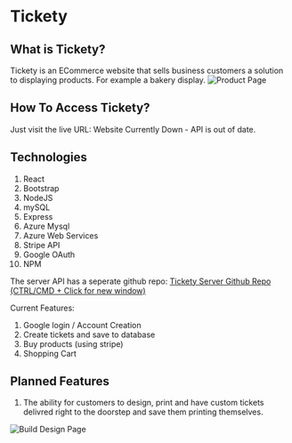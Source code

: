 # Tickety
## What is Tickety?
Tickety is an ECommerce website that sells business customers a solution to displaying products. For example a 
bakery display.
![Product Page](https://github.com/jack-king1/react-ecommerce-site/blob/main/githubimages/products.jpg)

## How To Access Tickety?
Just visit the live URL: Website Currently Down - API is out of date.

## Technologies
1. React
2. Bootstrap
3. NodeJS
4. mySQL
5. Express
6. Azure Mysql
7. Azure Web Services
8. Stripe API
9. Google OAuth
10. NPM

The server API has a seperate github repo:  [Tickety Server Github Repo (CTRL/CMD + Click for new window)](https://github.com/jack-king1/ticketyserver)

Current Features:
1. Google login / Account Creation
2. Create tickets and save to database
3. Buy products (using stripe)
4. Shopping Cart

## Planned Features
1. The ability for customers to design, print and have custom tickets delivred right to the doorstep and save them printing themselves.

![Build Design Page](https://github.com/jack-king1/react-ecommerce-site/blob/main/githubimages/build.jpg)
